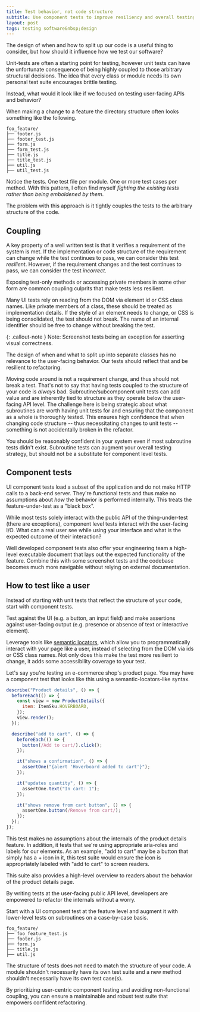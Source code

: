 ```yaml
---
title: Test behavior, not code structure
subtitle: Use component tests to improve resiliency and overall testing strategy
layout: post
tags: testing software&nbsp;design
---
```


The design of when and how to split up our code is a useful thing to consider, but how should it influence how we test our software?

Unit-tests are often a starting point for testing, however unit tests can have the unfortunate consequence of being highly coupled to those arbitrary structural decisions. The idea that every class or module needs its own personal test suite encourages brittle testing.

Instead, what would it look like if we focused on testing user-facing APIs and behavior?

When making a change to a feature the directory structure often looks something like the following.

```
foo_feature/
├── footer.js
├── footer_test.js
├── form.js
├── form_test.js
├── title.js
├── title_test.js
├── util.js
├── util_test.js
```

Notice the tests. One test file per module. One or more test cases per method. With this pattern, I often find myself _fighting the existing tests rather than being emboldened by them_.

The problem with this approach is it tightly couples the tests to the arbitrary structure of the code.

## Coupling

A key property of a well written test is that it verifies a requirement of the system is met. If the implementation or code structure of the requirement can change while the test continues to pass, we can consider this test _resilient_. However, if the requirement changes and the test continues to pass, we can consider the test _incorrect_.

Exposing test-only methods or accessing private members in some other form are common coupling culprits that make tests less resilient.

Many UI tests rely on reading from the DOM via element id or CSS class names. Like private members of a class, these should be treated as implementation details. If the style of an element needs to change, or CSS is being consolidated, the test should not break. The name of an internal identifier should be free to change without breaking the test.

{: .callout-note }
Note: Screenshot tests being an exception for asserting visual correctness.

The design of when and what to split up into separate classes has no relevance to the user-facing behavior. Our tests should reflect that and be resilient to refactoring.

Moving code around is not a requirement change, and thus should not break a test. That's not to say that having tests coupled to the structure of your code is _always_ bad. Subroutine/subcomponent unit tests can add value and are inherently tied to structure as they operate below the user-facing API level. The challenge here is being strategic about what subroutines are worth having unit tests for and ensuring that the component as a whole is thoroughly tested. This ensures high confidence that when changing code structure -- thus necessitating changes to unit tests -- something is not accidentally broken in the refactor.

You should be reasonably confident in your system even if most subroutine tests didn't exist. Subroutine tests can augment your overall testing strategy, but should not be a substitute for component level tests.

## Component tests

UI component tests load a subset of the application and do not make HTTP calls to a back-end server. They're functional tests and thus make no assumptions about _how_ the behavior is performed internally. This treats the feature-under-test as a "black box".

While most tests solely interact with the public API of the thing-under-test (there are exceptions), component level tests interact with the user-facing I/O. What can a real user see while using your interface and what is the expected outcome of their interaction?

Well developed component tests also offer your engineering team a high-level executable document that lays out the expected functionality of the feature. Combine this with some screenshot tests and the codebase becomes much more navigable without relying on external documentation.

## How to test like a user

Instead of starting with unit tests that reflect the structure of your code, start with component tests.

Test against the UI (e.g. a button, an input field) and make assertions against user-facing output (e.g. presence or absence of text or interactive element).

Leverage tools like [semantic locators](https://github.com/google/semantic-locators), which allow you to programmatically interact with your page like a user, instead of selecting from the DOM via ids or CSS class names. Not only does this make the test more resilient to change, it adds some accessibility coverage to your test.

Let's say you're testing an e-commerce shop's product page. You may have a component test that looks like this using a semantic-locators-like syntax.

```js
describe("Product details", () => {
  beforeEach(() => {
    const view = new ProductDetails({
      item: ItemSku.HOVERBOARD,
    });
    view.render();
  });

  describe("add to cart", () => {
    beforeEach(() => {
      button(/Add to cart/).click();
    });

    it("shows a confirmation", () => {
      assertOne("{alert 'Hoverboard added to cart'}");
    });

    it("updates quantity", () => {
      assertOne.text("In cart: 1");
    });

    it("shows remove from cart button", () => {
      assertOne.button(/Remove from cart/);
    });
  });
});
```

This test makes no assumptions about the internals of the product details feature. In addition, it tests that we're using appropriate aria-roles and labels for our elements. As an example, "add to cart" may be a button that simply has a + icon in it, this test suite would ensure the icon is appropriately labeled with "add to cart" to screen readers.

This suite also provides a high-level overview to readers about the behavior of the product details page.

By writing tests at the user-facing public API level, developers are empowered to refactor the internals without a worry.

Start with a UI component test at the feature level and augment it with lower-level tests on subroutines on a case-by-case basis.

```
foo_feature/
├── foo_feature_test.js
├── footer.js
├── form.js
├── title.js
├── util.js
```

The structure of tests does not need to match the structure of your code. A module shouldn't necessarily have its own test suite and a new method shouldn't necessarily have its own test case(s).

By prioritizing user-centric component testing and avoiding non-functional coupling, you can ensure a maintainable and robust test suite that empowers confident refactoring.
